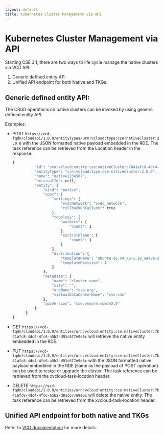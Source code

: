 ```yaml
---
layout: default
title: Kubernetes Cluster Management via API
---
```

<a name="cluster_management_api"></a>
# Kubernetes Cluster Management via API

Starting CSE 3.1, there are two ways to life cycle manage the native clusters via VCD API.
1. Generic defined entity API
2. Unified API endpoint for both Native and TKGs.

## Generic defined entity API:

The CRUD operations on native clusters can be invoked by using generic defined entity API.

Examples:
- POST `https://vcd-fqdn/cloudapi/1.0.0/entityTypes/urn:vcloud:type:cse:nativeCluster:2.0.0` 
  with the JSON formatted native payload embedded in the RDE. The task reference can be 
  retrieved from the Location header in the response.
  ```sh
  {
            "id": "urn:vcloud:entity:cse:nativeCluster:7b41afc8-4dc4-4fc6-a5b2-d91c677e9e5c",
            "entityType": "urn:vcloud:type:cse:nativeCluster:2.0.0",
            "name": "native1234567",
            "externalId": null,
            "entity": {
                "kind": "native",
                "spec": {
                    "settings": {
                        "ovdcNetwork": "ovdc_network",
                        "rollbackOnFailure": true
                    },
                    "topology": {
                        "workers": {
                            "count": 1
                        },
                        "controlPlane": {
                            "count": 1
                        }
                    },
                    "distribution": {
                        "templateName": "ubuntu-16.04_k8-1.18_weave-2.6.5",
                        "templateRevision": 2
                    }
                },
                "metadata": {
                    "name": "cluster_name",
                    "site": "",
                    "orgName": "cse-org",
                    "virtualDataCenterName": "cse-vdc"
                },
                "apiVersion": "cse.vmware.com/v2.0"
            }
        }
  }
  ```
- GET `https://vcd-fqdn/cloudapi/1.0.0/entities/urn:vcloud:entity:cse:nativeCluster:7b41afc8-4dc4-4fc6-a5b2-d91c677e9e5c` 
  will retrieve the native entity embedded in the RDE.
  
- PUT `https://vcd-fqdn/cloudapi/1.0.0/entities/urn:vcloud:entity:cse:nativeCluster:7b41afc8-4dc4-4fc6-a5b2-d91c677e9e5c` 
  with the JSON formatted native payload embedded in the RDE (same as the payload 
  of POST operation) can be used to resize or upgrade the cluster. The task reference 
  can be retrieved from the xvcloud-task-location header.
  
- DELETE `https://vcd-fqdn/cloudapi/1.0.0/entities/urn:vcloud:entity:cse:nativeCluster:7b41afc8-4dc4-4fc6-a5b2-d91c677e9e5c` 
  will delete the native entity. The task reference can be retrieved from the xvcloud-task-location header.
  
## Unified API endpoint for both native and TKGs

Refer to [VCD documentation](TODO) for more details.